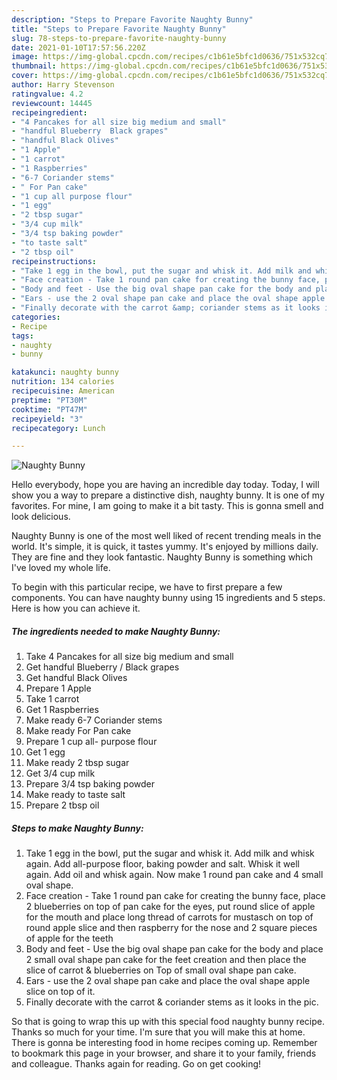 ```yaml
---
description: "Steps to Prepare Favorite Naughty Bunny"
title: "Steps to Prepare Favorite Naughty Bunny"
slug: 78-steps-to-prepare-favorite-naughty-bunny
date: 2021-01-10T17:57:56.220Z
image: https://img-global.cpcdn.com/recipes/c1b61e5bfc1d0636/751x532cq70/naughty-bunny-recipe-main-photo.jpg
thumbnail: https://img-global.cpcdn.com/recipes/c1b61e5bfc1d0636/751x532cq70/naughty-bunny-recipe-main-photo.jpg
cover: https://img-global.cpcdn.com/recipes/c1b61e5bfc1d0636/751x532cq70/naughty-bunny-recipe-main-photo.jpg
author: Harry Stevenson
ratingvalue: 4.2
reviewcount: 14445
recipeingredient:
- "4 Pancakes for all size big medium and small"
- "handful Blueberry  Black grapes"
- "handful Black Olives"
- "1 Apple"
- "1 carrot"
- "1 Raspberries"
- "6-7 Coriander stems"
- " For Pan cake"
- "1 cup all purpose flour"
- "1 egg"
- "2 tbsp sugar"
- "3/4 cup milk"
- "3/4 tsp baking powder"
- "to taste salt"
- "2 tbsp oil"
recipeinstructions:
- "Take 1 egg in the bowl, put the sugar and whisk it. Add milk and whisk again. Add all-purpose floor, baking powder and salt. Whisk it well again. Add oil and whisk again. Now make 1 round pan cake and 4 small oval shape."
- "Face creation - Take 1 round pan cake for creating the bunny face, place 2 blueberries on top of pan cake for the eyes, put round slice of apple for the mouth and place long thread of carrots for mustasch on top of round apple slice and then raspberry for the nose and 2 square pieces of apple for the teeth"
- "Body and feet - Use the big oval shape pan cake for the body and place 2 small oval shape pan cake for the feet creation and then place the slice of carrot &amp; blueberries on Top of small oval shape pan cake."
- "Ears - use the 2 oval shape pan cake and place the oval shape apple slice on top of it."
- "Finally decorate with the carrot &amp; coriander stems as it looks in the pic."
categories:
- Recipe
tags:
- naughty
- bunny

katakunci: naughty bunny 
nutrition: 134 calories
recipecuisine: American
preptime: "PT30M"
cooktime: "PT47M"
recipeyield: "3"
recipecategory: Lunch

---
```



![Naughty Bunny](https://img-global.cpcdn.com/recipes/c1b61e5bfc1d0636/751x532cq70/naughty-bunny-recipe-main-photo.jpg)

Hello everybody, hope you are having an incredible day today. Today, I will show you a way to prepare a distinctive dish, naughty bunny. It is one of my favorites. For mine, I am going to make it a bit tasty. This is gonna smell and look delicious.



Naughty Bunny is one of the most well liked of recent trending meals in the world. It's simple, it is quick, it tastes yummy. It's enjoyed by millions daily. They are fine and they look fantastic. Naughty Bunny is something which I've loved my whole life.


To begin with this particular recipe, we have to first prepare a few components. You can have naughty bunny using 15 ingredients and 5 steps. Here is how you can achieve it.

<!--inarticleads1-->

##### The ingredients needed to make Naughty Bunny:

1. Take 4 Pancakes for all size big medium and small
1. Get handful Blueberry / Black grapes
1. Get handful Black Olives
1. Prepare 1 Apple
1. Take 1 carrot
1. Get 1 Raspberries
1. Make ready 6-7 Coriander stems
1. Make ready  For Pan cake
1. Prepare 1 cup all- purpose flour
1. Get 1 egg
1. Make ready 2 tbsp sugar
1. Get 3/4 cup milk
1. Prepare 3/4 tsp baking powder
1. Make ready to taste salt
1. Prepare 2 tbsp oil




<!--inarticleads2-->

##### Steps to make Naughty Bunny:

1. Take 1 egg in the bowl, put the sugar and whisk it. Add milk and whisk again. Add all-purpose floor, baking powder and salt. Whisk it well again. Add oil and whisk again. Now make 1 round pan cake and 4 small oval shape.
1. Face creation - Take 1 round pan cake for creating the bunny face, place 2 blueberries on top of pan cake for the eyes, put round slice of apple for the mouth and place long thread of carrots for mustasch on top of round apple slice and then raspberry for the nose and 2 square pieces of apple for the teeth
1. Body and feet - Use the big oval shape pan cake for the body and place 2 small oval shape pan cake for the feet creation and then place the slice of carrot &amp; blueberries on Top of small oval shape pan cake.
1. Ears - use the 2 oval shape pan cake and place the oval shape apple slice on top of it.
1. Finally decorate with the carrot &amp; coriander stems as it looks in the pic.




So that is going to wrap this up with this special food naughty bunny recipe. Thanks so much for your time. I'm sure that you will make this at home. There is gonna be interesting food in home recipes coming up. Remember to bookmark this page in your browser, and share it to your family, friends and colleague. Thanks again for reading. Go on get cooking!
